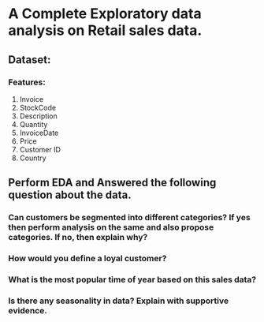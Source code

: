 # A Complete Exploratory data analysis on Retail sales data.

## Dataset:
### Features:
1. Invoice
2. StockCode
3. Description
4. Quantity
5. InvoiceDate
6. Price
7. Customer ID
8. Country

## Perform EDA and Answered the following question about the data.
### Can customers be segmented into different categories? If yes then perform analysis on the same and also propose categories. If no, then explain why?
### How would you define a loyal customer?
### What is the most popular time of year based on this sales data?
### Is there any seasonality in data? Explain with supportive evidence.
